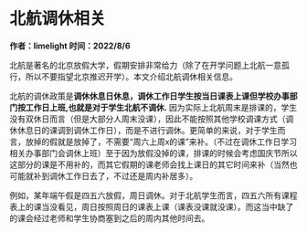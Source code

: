 # 北航调休相关

**作者：limelight 时间：2022/8/6**

北航是著名的北京放假大学，假期安排非常给力（除了在开学问题上北航一意孤行，所以不要指望北京推迟开学）。本文介绍北航调休相关信息。

北航的调休政策是**调休休息日休息，调休工作日学生按当日课表上课但学校办事部门按工作日上班,也就是对于学生北航不调休.** 因为实际上北航周末是排课的，学生没有双休日而言（但是大部分人周末没课），因此不能按照其他学校调课方式（调休休息日的课调到调休工作日），而是不进行调休。更简单的来说，对于学生而言，放掉的假就是放掉了，不需要“周六上周x的课”来补。（不过在调休工作日学习相关办事部门会调休上班）至于因为放假没掉的课，排课的时候会考虑国庆节所以这部分的课是不用补的，而其它假期的课老师会找上课日的其它时间来补（当然也可能就补到调休工作日去了，不过还是周内补居多）。

例如，某年端午假是四五六放假，周日调休。对于北航学生而言，四五六所有课程表上的课当没看见，周日按照周日的课表上课（课表没课就没课）。而这当中缺了的课会经过老师和学生协商塞到之后的周内其他时间去。